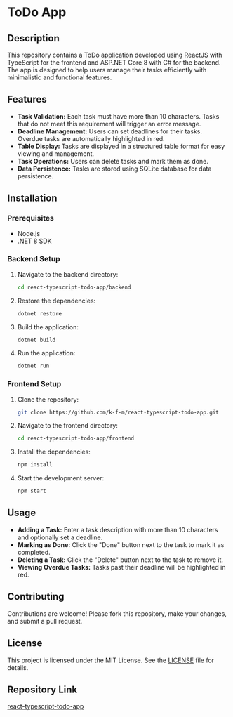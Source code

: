# ToDo App

## Description
This repository contains a ToDo application developed using ReactJS with TypeScript for the frontend and ASP.NET Core 8 with C# for the backend. The app is designed to help users manage their tasks efficiently with minimalistic and functional features.

## Features
- **Task Validation:** Each task must have more than 10 characters. Tasks that do not meet this requirement will trigger an error message.
- **Deadline Management:** Users can set deadlines for their tasks. Overdue tasks are automatically highlighted in red.
- **Table Display:** Tasks are displayed in a structured table format for easy viewing and management.
- **Task Operations:** Users can delete tasks and mark them as done.
- **Data Persistence:** Tasks are stored using SQLite database for data persistence.

## Installation

### Prerequisites
- Node.js
- .NET 8 SDK

### Backend Setup
1. Navigate to the backend directory:
    ```bash
    cd react-typescript-todo-app/backend
    ```
2. Restore the dependencies:
    ```bash
    dotnet restore
    ```
3. Build the application:
    ```bash
    dotnet build
    ```
4. Run the application:
    ```bash
    dotnet run
    ```

### Frontend Setup
1. Clone the repository:
    ```bash
    git clone https://github.com/k-f-m/react-typescript-todo-app.git
    ```
2. Navigate to the frontend directory:
    ```bash
    cd react-typescript-todo-app/frontend
    ```
3. Install the dependencies:
    ```bash
    npm install
    ```
4. Start the development server:
    ```bash
    npm start
    ```

## Usage
- **Adding a Task:** Enter a task description with more than 10 characters and optionally set a deadline.
- **Marking as Done:** Click the "Done" button next to the task to mark it as completed.
- **Deleting a Task:** Click the "Delete" button next to the task to remove it.
- **Viewing Overdue Tasks:** Tasks past their deadline will be highlighted in red.

## Contributing
Contributions are welcome! Please fork this repository, make your changes, and submit a pull request.

## License
This project is licensed under the MIT License. See the [LICENSE](LICENSE) file for details.

## Repository Link
[react-typescript-todo-app](https://github.com/k-f-m/react-typescript-todo-app)
